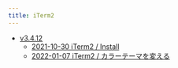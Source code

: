 ```yaml
---
title: iTerm2
---
```



- [v3.4.12](./v3.4.12/index.md)
    - [2021-10-30 iTerm2 / Install](./../../../../d/2021/10/30/iTerm2_をインストールする.md)
    - [2022-01-07 iTerm2 / カラーテーマを変える](./../../../../d/2022/01/07/iTerm2_のカラーテーマを変える.md)




